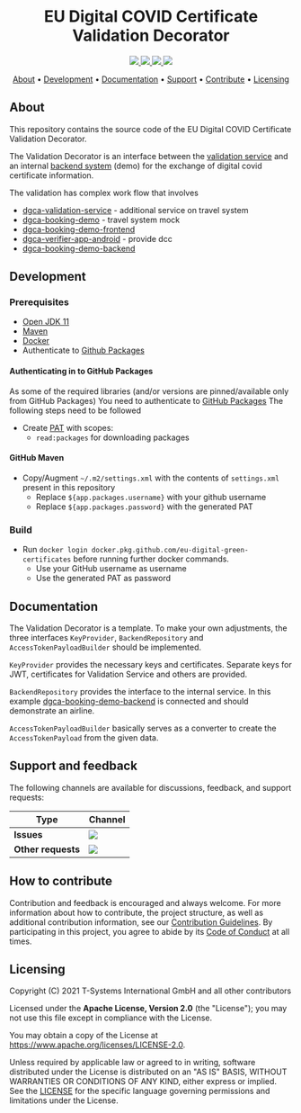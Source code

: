 <h1 align="center">
   EU Digital COVID Certificate Validation Decorator
</h1>

<p align="center">
  <a href="https://github.com/eu-digital-green-certificates/dgca-validation-decorator/actions/workflows/ci-main.yml" title="ci-main.yml">
    <img src="https://github.com/eu-digital-green-certificates/dgca-validation-decorator/actions/workflows/ci-main.yml/badge.svg">
  </a>
  <a href="/../../commits/" title="Last Commit">
    <img src="https://img.shields.io/github/last-commit/eu-digital-green-certificates/dgca-validation-decorator?style=flat">
  </a>
  <a href="/../../issues" title="Open Issues">
    <img src="https://img.shields.io/github/issues/eu-digital-green-certificates/dgca-validation-decorator?style=flat">
  </a>
  <a href="./LICENSE" title="License">
    <img src="https://img.shields.io/badge/License-Apache%202.0-green.svg?style=flat">
  </a>
</p>

<p align="center">
  <a href="#about">About</a> •
  <a href="#development">Development</a> •
  <a href="#documentation">Documentation</a> •
  <a href="#support-and-feedback">Support</a> •
  <a href="#how-to-contribute">Contribute</a> •
  <a href="#licensing">Licensing</a>
</p>

## About

This repository contains the source code of the EU Digital COVID Certificate Validation Decorator.

The Validation Decorator is an interface between the [validation service](https://github.com/eu-digital-green-certificates/dgca-validation-service) and an internal [backend system](https://github.com/eu-digital-green-certificates/dgca-booking-demo-backend) (demo) for the exchange of digital covid certificate information.

The validation has complex work flow that involves

- [dgca-validation-service](https://github.com/eu-digital-green-certificates/dgca-validation-service) - additional service on travel system 
- [dgca-booking-demo](https://github.com/eu-digital-green-certificates/dgca-booking-demo) - travel system mock
- [dgca-booking-demo-frontend](https://github.com/eu-digital-green-certificates/dgca-booking-demo-frontend)
- [dgca-verifier-app-android](https://github.com/eu-digital-green-certificates/dgca-verifier-app-android) - provide dcc
- [dgca-booking-demo-backend](https://github.com/eu-digital-green-certificates/dgca-booking-demo-backend)

## Development

### Prerequisites

- [Open JDK 11](https://openjdk.java.net)
- [Maven](https://maven.apache.org)
- [Docker](https://www.docker.com)
- Authenticate to [Github Packages](https://docs.github.com/en/packages/working-with-a-github-packages-registry/working-with-the-apache-maven-registry)

#### Authenticating in to GitHub Packages

As some of the required libraries (and/or versions are pinned/available only from GitHub Packages) You need to authenticate
to [GitHub Packages](https://docs.github.com/en/packages/working-with-a-github-packages-registry/working-with-the-apache-maven-registry)
The following steps need to be followed

- Create [PAT](https://docs.github.com/en/github/authenticating-to-github/creating-a-personal-access-token) with scopes:
  - `read:packages` for downloading packages

#### GitHub Maven

- Copy/Augment `~/.m2/settings.xml` with the contents of `settings.xml` present in this repository
  - Replace `${app.packages.username}` with your github username
  - Replace `${app.packages.password}` with the generated PAT

### Build

- Run `docker login docker.pkg.github.com/eu-digital-green-certificates` before running further docker commands.
  - Use your GitHub username as username
  - Use the generated PAT as password

## Documentation

The Validation Decorator is a template. To make your own adjustments, the three interfaces `KeyProvider`, `BackendRepository` and `AccessTokenPayloadBuilder` should be implemented.

`KeyProvider` provides the necessary keys and certificates. Separate keys for JWT, certificates for Validation Service and others are provided.

`BackendRepository` provides the interface to the internal service. In this example [dgca-booking-demo-backend](https://github.com/eu-digital-green-certificates/dgca-booking-demo-backend) is connected and should demonstrate an airline.

`AccessTokenPayloadBuilder` basically serves as a converter to create the `AccessTokenPayload` from the given data.

## Support and feedback

The following channels are available for discussions, feedback, and support requests:

| Type                     | Channel                                                |
| ------------------------ | ------------------------------------------------------ |
| **Issues**    | <a href="/../../issues" title="Open Issues"><img src="https://img.shields.io/github/issues/eu-digital-green-certificates/dgca-validation-decorator?style=flat"></a>  |
| **Other requests**    | <a href="mailto:opensource@telekom.de" title="Email DGC Team"><img src="https://img.shields.io/badge/email-DGC%20team-green?logo=mail.ru&style=flat-square&logoColor=white"></a>   |

## How to contribute  

Contribution and feedback is encouraged and always welcome. For more information about how to contribute, the project structure, 
as well as additional contribution information, see our [Contribution Guidelines](./CONTRIBUTING.md). By participating in this 
project, you agree to abide by its [Code of Conduct](./CODE_OF_CONDUCT.md) at all times.

## Licensing

Copyright (C) 2021 T-Systems International GmbH and all other contributors

Licensed under the **Apache License, Version 2.0** (the "License"); you may not use this file except in compliance with the License.

You may obtain a copy of the License at https://www.apache.org/licenses/LICENSE-2.0.

Unless required by applicable law or agreed to in writing, software distributed under the License is distributed on an "AS IS" 
BASIS, WITHOUT WARRANTIES OR CONDITIONS OF ANY KIND, either express or implied. See the [LICENSE](./LICENSE) for the specific 
language governing permissions and limitations under the License.
